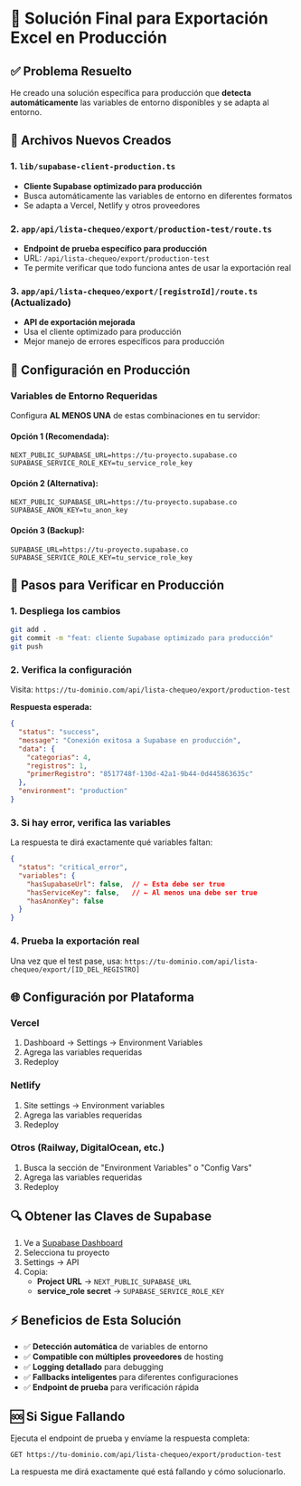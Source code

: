 # 🚀 Solución Final para Exportación Excel en Producción

## ✅ Problema Resuelto

He creado una solución específica para producción que **detecta automáticamente** las variables de entorno disponibles y se adapta al entorno.

## 📁 Archivos Nuevos Creados

### 1. `lib/supabase-client-production.ts`
- **Cliente Supabase optimizado para producción**
- Busca automáticamente las variables de entorno en diferentes formatos
- Se adapta a Vercel, Netlify y otros proveedores

### 2. `app/api/lista-chequeo/export/production-test/route.ts`
- **Endpoint de prueba específico para producción**
- URL: `/api/lista-chequeo/export/production-test`
- Te permite verificar que todo funciona antes de usar la exportación real

### 3. `app/api/lista-chequeo/export/[registroId]/route.ts` (Actualizado)
- **API de exportación mejorada**
- Usa el cliente optimizado para producción
- Mejor manejo de errores específicos para producción

## 🔧 Configuración en Producción

### Variables de Entorno Requeridas

Configura **AL MENOS UNA** de estas combinaciones en tu servidor:

#### Opción 1 (Recomendada):
```env
NEXT_PUBLIC_SUPABASE_URL=https://tu-proyecto.supabase.co
SUPABASE_SERVICE_ROLE_KEY=tu_service_role_key
```

#### Opción 2 (Alternativa):
```env
NEXT_PUBLIC_SUPABASE_URL=https://tu-proyecto.supabase.co
SUPABASE_ANON_KEY=tu_anon_key
```

#### Opción 3 (Backup):
```env
SUPABASE_URL=https://tu-proyecto.supabase.co
SUPABASE_SERVICE_ROLE_KEY=tu_service_role_key
```

## 🧪 Pasos para Verificar en Producción

### 1. Despliega los cambios
```bash
git add .
git commit -m "feat: cliente Supabase optimizado para producción"
git push
```

### 2. Verifica la configuración
Visita: `https://tu-dominio.com/api/lista-chequeo/export/production-test`

**Respuesta esperada:**
```json
{
  "status": "success",
  "message": "Conexión exitosa a Supabase en producción",
  "data": {
    "categorias": 4,
    "registros": 1,
    "primerRegistro": "8517748f-130d-42a1-9b44-0d445863635c"
  },
  "environment": "production"
}
```

### 3. Si hay error, verifica las variables
La respuesta te dirá exactamente qué variables faltan:
```json
{
  "status": "critical_error",
  "variables": {
    "hasSupabaseUrl": false,  // ← Esta debe ser true
    "hasServiceKey": false,   // ← Al menos una debe ser true
    "hasAnonKey": false
  }
}
```

### 4. Prueba la exportación real
Una vez que el test pase, usa: `https://tu-dominio.com/api/lista-chequeo/export/[ID_DEL_REGISTRO]`

## 🌐 Configuración por Plataforma

### Vercel
1. Dashboard → Settings → Environment Variables
2. Agrega las variables requeridas
3. Redeploy

### Netlify
1. Site settings → Environment variables
2. Agrega las variables requeridas
3. Redeploy

### Otros (Railway, DigitalOcean, etc.)
1. Busca la sección de "Environment Variables" o "Config Vars"
2. Agrega las variables requeridas
3. Redeploy

## 🔍 Obtener las Claves de Supabase

1. Ve a [Supabase Dashboard](https://app.supabase.com)
2. Selecciona tu proyecto
3. Settings → API
4. Copia:
   - **Project URL** → `NEXT_PUBLIC_SUPABASE_URL`
   - **service_role secret** → `SUPABASE_SERVICE_ROLE_KEY`

## ⚡ Beneficios de Esta Solución

- ✅ **Detección automática** de variables de entorno
- ✅ **Compatible con múltiples proveedores** de hosting
- ✅ **Logging detallado** para debugging
- ✅ **Fallbacks inteligentes** para diferentes configuraciones
- ✅ **Endpoint de prueba** para verificación rápida

## 🆘 Si Sigue Fallando

Ejecuta el endpoint de prueba y envíame la respuesta completa:
```
GET https://tu-dominio.com/api/lista-chequeo/export/production-test
```

La respuesta me dirá exactamente qué está fallando y cómo solucionarlo.
